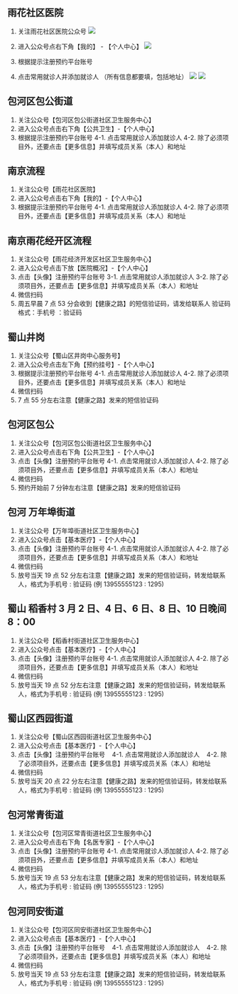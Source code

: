 ## 雨花社区医院

1. 关注雨花社区医院公众号
   ![](imgs/2022-11-25-22-52-08.png)

2. 进入公众号点右下角【我的】 - 【个人中心】
   ![](imgs/2022-11-25-22-53-49.png)
3. 根据提示注册预约平台账号
4. 点击常用就诊人并添加就诊人 （所有信息都要填，包括地址）
   ![](imgs/2022-11-25-22-55-59.png)
   ![](imgs/2022-11-25-22-56-56.png)

## 包河区包公街道

1. 关注公众号【包河区包公街道社区卫生服务中心】
2. 进入公众号点击右下角【公共卫生】-【个人中心】
3. 根据提示注册预约平台账号
   4-1. 点击常用就诊人添加就诊人
   4-2. 除了必须项目外，还要点击【更多信息】并填写成员关系（本人）和地址

## 南京流程

1. 关注公众号【雨花社区医院】
2. 进入公众号点击右下角【我的】-【个人中心】
3. 根据提示注册预约平台账号
   4-1. 点击常用就诊人添加就诊人
   4-2. 除了必须项目外，还要点击【更多信息】并填写成员关系（本人）和地址

## 南京雨花经开区流程

1. 关注公众号【雨花经济开发区社区卫生服务中心】
2. 进入公众号点击下放【医院概况】-【个人中心】
3. 点击【头像】注册预约平台账号
   3-1. 点击常用就诊人添加就诊人
   3-2. 除了必须项目外，还要点击【更多信息】并填写成员关系（本人）和地址
4. 微信扫码
5. 周五早晨 7 点 53 分会收到【健康之路】的短信验证码，请发给联系人
   验证码格式：手机号 ：验证码

## 蜀山井岗

1. 关注公众号【蜀山区井岗中心服务号】
2. 进入公众号点击左下角【预约挂号】-【个人中心】
3. 根据提示注册预约平台账号
   4-1. 点击常用就诊人添加就诊人
   4-2. 除了必须项目外，还要点击【更多信息】并填写成员关系（本人）和地址
4. 微信扫码
5. 7 点 55 分左右注意【健康之路】发来的短信验证码

## 包河区包公

1. 关注公众号【包河区包公街道社区卫生服务中心】
2. 进入公众号点击右下角【公共卫生】-【个人中心】
3. 点击【头像】注册预约平台账号
   4-1. 点击常用就诊人添加就诊人
   4-2. 除了必须项目外，还要点击【更多信息】并填写成员关系（本人）和地址
4. 微信扫码
5. 预约开始前 7 分钟左右注意【健康之路】发来的短信验证码

## 包河 万年埠街道

1. 关注公众号【万年埠街道社区卫生服务中心】
2. 进入公众号点击【基本医疗】-【个人中心】
3. 点击【头像】注册预约平台账号
   4-1. 点击常用就诊人添加就诊人
   4-2. 除了必须项目外，还要点击【更多信息】并填写成员关系（本人）和地址
4. 微信扫码
5. 放号当天 19 点 52 分左右注意【健康之路】发来的短信验证码，转发给联系人，格式为手机号 : 验证码 (例 13955555123 : 1295)

## 蜀山 稻香村 3 月 2 日、4 日、6 日、8 日、10 日晚间 8：00

1. 关注公众号【稻香村街道社区卫生服务中心】
2. 进入公众号点击【基本医疗】-【个人中心】
3. 点击【头像】注册预约平台账号
   4-1. 点击常用就诊人添加就诊人
   4-2. 除了必须项目外，还要点击【更多信息】并填写成员关系（本人）和地址
4. 微信扫码
5. 放号当天 19 点 52 分左右注意【健康之路】发来的短信验证码，转发给联系人，格式为手机号 : 验证码 (例 13955555123 : 1295)

## 蜀山区西园街道

1. 关注公众号【蜀山区西园街道社区卫生服务中心】
2. 进入公众号点击【基本医疗】-【个人中心】
3. 点击【头像】注册预约平台账号
      4-1. 点击常用就诊人添加就诊人
      4-2. 除了必须项目外，还要点击【更多信息】并填写成员关系（本人）和地址
4. 微信扫码
5. 放号当天 20 点 22 分左右注意【健康之路】发来的短信验证码，转发给联系人，格式为手机号 : 验证码 (例 13955555123 : 1295)

## 包河常青街道

1. 关注公众号【包河区常青街道社区卫生服务中心】
2. 进入公众号点击右下角【名医专家】-【个人中心】
3. 点击【头像】注册预约平台账号
   4-1. 点击常用就诊人添加就诊人
   4-2. 除了必须项目外，还要点击【更多信息】并填写成员关系（本人）和地址
4. 微信扫码
5. 放号当天 19 点 53 分左右注意【健康之路】发来的短信验证码，转发给联系人，格式为手机号 : 验证码 (例 13955555123 : 1295)

## 包河同安街道

1. 关注公众号【包河区同安街道社区卫生服务中心】
2. 进入公众号点击【基本医疗】-【个人中心】
3. 点击【头像】注册预约平台账号
      4-1. 点击常用就诊人添加就诊人
      4-2. 除了必须项目外，还要点击【更多信息】并填写成员关系（本人）和地址
4. 微信扫码
5. 放号当天 19 点 53 分左右注意【健康之路】发来的短信验证码，转发给联系人，格式为手机号 : 验证码 (例 13955555123 : 1295)
